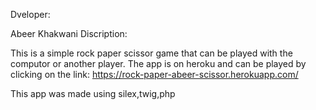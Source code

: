 Dveloper:

Abeer Khakwani
Discription:

This is a simple rock paper scissor game that can be played with the computor or another player. The app is on heroku and can be played by clicking on the link: https://rock-paper-abeer-scissor.herokuapp.com/

This app was made using silex,twig,php 
